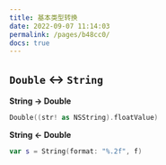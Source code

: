 ```yaml
---
title: 基本类型转换
date: 2022-09-07 11:14:03
permalink: /pages/b48cc0/
docs: true
---
```


## `Double` <-> `String`

**String -> Double**

```swift
Double((str! as NSString).floatValue)
```

**String <- Double**

```swift
var s = String(format: "%.2f", f)
```

